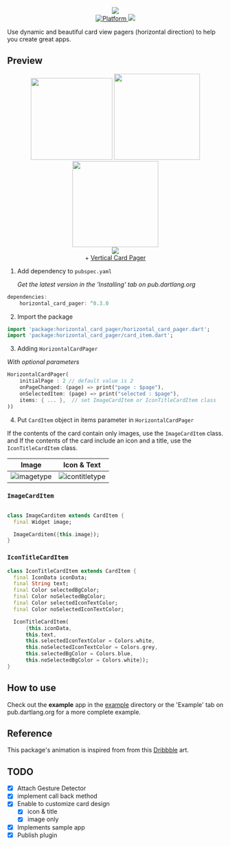 
<div align="center">
    <img src="https://user-images.githubusercontent.com/35194820/91010815-29a04c80-e61e-11ea-8cb3-52c68d7b8810.png">
</a>
</div>

<div align="center">
	<a href="https://flutter.io">
    <img src="https://img.shields.io/badge/Platform-Flutter-yellow.svg"
      alt="Platform" />
  </a>
  <a href="https://pub.dev/packages/horizontal_card_pager">
   <img src="https://img.shields.io/badge/pub-v0.4.0-blue" />
</a>
</div>
  
Use dynamic and beautiful card view pagers (horizontal direction) to help you create great apps.

## Preview

<div align="center">
    <img src="https://user-images.githubusercontent.com/35194820/90704450-73f69600-e2cb-11ea-85bc-e3e6b702e30f.gif" width="190">
    <img src="https://user-images.githubusercontent.com/35194820/90978412-c4e6e280-e588-11ea-9e5e-6b1f38fc6c30.gif" width="200">
    <img src="https://user-images.githubusercontent.com/35194820/91016063-21004400-e627-11ea-8899-06f991c8e58c.gif" width="200">
</a>
</div>
<div align="center">
    <img src="https://user-images.githubusercontent.com/35194820/91016317-90763380-e627-11ea-85d9-926674648ea4.gif">
</a>
</div>
<div align="center">
   + <A href="https://github.com/Origogi/Vertical_Card_Pager">Vertical Card Pager </A>
</a>
</div>

1. Add dependency to `pubspec.yaml`

    *Get the latest version in the 'Installing' tab on pub.dartlang.org*
    
```dart
dependencies:
    horizontal_card_pager: ^0.3.0
```

2. Import the package

```dart
import 'package:horizontal_card_pager/horizontal_card_pager.dart';
import 'package:horizontal_card_pager/card_item.dart';
```

3. Adding `HorizontalCardPager`

*With optional parameters*
```dart
HorizontalCardPager(
    initialPage : 2 // default value is 2
    onPageChanged: (page) => print("page : $page"),
    onSelectedItem: (page) => print("selected : $page"),
    items: { ... },  // set ImageCardItem or IconTitleCardItem class
))
```

4. Put `CardItem` object in items parameter in `HorizontalCardPager`

If the contents of the card contain only images, use the `ImageCardItem` class. and If the contents of the card include an icon and a title, use the `IconTitleCardItem` class.

|Image|Icon & Text|
|------|---|
|![imagetype](https://user-images.githubusercontent.com/35194820/91019509-12685b80-e62c-11ea-832f-eca13c90a8ce.PNG)|![icontitletype](https://user-images.githubusercontent.com/35194820/91019511-1300f200-e62c-11ea-8efd-f669b96b8705.PNG)|

### `ImageCardItem`

~~~dart

class ImageCarditem extends CardItem {
  final Widget image;

  ImageCarditem({this.image});
}
~~~

### `IconTitleCardItem`

~~~dart
class IconTitleCardItem extends CardItem {
  final IconData iconData;
  final String text;
  final Color selectedBgColor;
  final Color noSelectedBgColor;
  final Color selectedIconTextColor;
  final Color noSelectedIconTextColor;

  IconTitleCardItem(
      {this.iconData,
      this.text,
      this.selectedIconTextColor = Colors.white,
      this.noSelectedIconTextColor = Colors.grey,
      this.selectedBgColor = Colors.blue,
      this.noSelectedBgColor = Colors.white});
}
~~~

## How to use

Check out the **example** app in the [example](example) directory or the 'Example' tab on pub.dartlang.org for a more complete example.

## Reference

This package's animation is inspired from from this [Dribbble](https://dribbble.com/shots/5097519-California-National-Park-Guide?utm_source=Clipboard_Shot&utm_campaign=KEVINGAUTIER&utm_content=California%20National%20Park%20Guide&utm_medium=Social_Share) art.

## TODO

- [x] Attach Gesture Detector
- [x] implement call back method
- [x] Enable to customize card design
    - [x] icon & title
    - [x] image only
- [x] Implements sample app
- [x] Publish plugin
